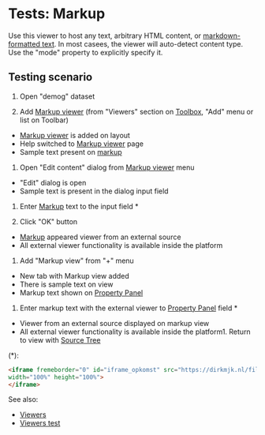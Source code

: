 <!-- TITLE: Tests: Markup viewer -->
<!-- SUBTITLE: -->

# Tests: Markup

Use this viewer to host any text, arbitrary HTML content, or [markdown-formatted text](../../overview/markdown.md). In
most casees, the viewer will auto-detect content type. Use the "mode" property to explicitly specify it.

## Testing scenario

1. Open "demog" dataset

1. Add [Markup viewer](markup.md) (from "Viewers" section
   on [Toolbox](../../datagrok/navigation.md#toolbox), "Add" menu or list on Toolbar)

* [Markup viewer](markup.md) is added on layout
* Help switched to [Markup viewer](markup.md) page
* Sample text present on [markup](markup.md)

1. Open "Edit content" dialog from [Markup viewer](markup.md) menu

* "Edit" dialog is open
* Sample text is present in the dialog input field

1. Enter [Markup](markup.md) text to the input field *

1. Click "OK" button

* [Markup](markup.md) appeared viewer from an external source
* All external viewer functionality is available inside the platform

1. Add "Markup view" from "+" menu

* New tab with Markup view added
* There is sample text on view
* Markup text shown on [Property Panel](../../datagrok/navigation.md#properties)

1. Enter markup text with the external viewer to [Property Panel](../../datagrok/navigation.md#properties) field *

* Viewer from an external source displayed on markup view
* All external viewer functionality is available inside the platform1. Return to view
  with [Source Tree](../../access/data-source.md)

(*):

```html
<iframe fremeborder="0" id="iframe_opkomst" src="https://dirkmjk.nl/files/articles/2016/opkomst/en.html"
width="100%" height="100%">
</iframe>
```

See also:

* [Viewers](../viewers.md)
* [Viewers test](viewers-test.md)
